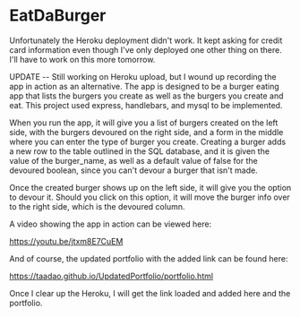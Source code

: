 # EatDaBurger

Unfortunately the Heroku deployment didn't work. It kept asking for credit card information even though I've only deployed one other thing on there. I'll have to work on this more tomorrow. 

UPDATE -- Still working on Heroku upload, but I wound up recording the app in action as an alternative. The app is designed to be a burger eating app that lists the burgers you create as well as the burgers you create and eat. This project used express, handlebars, and mysql to be implemented.

When you run the app, it will give you a list of burgers created on the left side, with the burgers devoured on the right side, and a form in the middle where you can enter the type of burger you create. Creating a burger adds a new row to the table outlined in the SQL database, and it is given the value of the burger_name, as well as a default value of false for the devoured boolean, since you can't devour a burger that isn't made. 

Once the created burger shows up on the left side, it will give you the option to devour it. Should you click on this option, it will move the burger info over to the right side, which is the devoured column. 

A video showing the app in action can be viewed here: 

https://youtu.be/jtxm8E7CuEM

And of course, the updated portfolio with the added link can be found here: 

https://taadao.github.io/UpdatedPortfolio/portfolio.html

Once I clear up the Heroku, I will get the link loaded and added here and the portfolio. 


